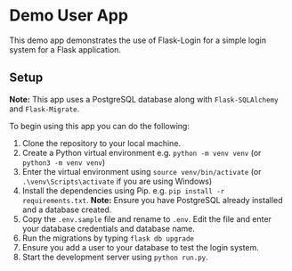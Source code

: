 # Demo User App
This demo app demonstrates the use of Flask-Login for a simple login system for a Flask application.

## Setup
**Note:** This app uses a PostgreSQL database along with `Flask-SQLAlchemy` and `Flask-Migrate`.

To begin using this app you can do the following:

1. Clone the repository to your local machine.
2. Create a Python virtual environment e.g. `python -m venv venv` (or `python3 -m venv venv`)
3. Enter the virtual environment using `source venv/bin/activate` (or `.\venv\Scripts\activate` if you are using Windows) 
4. Install the dependencies using Pip. e.g. `pip install -r requirements.txt`. __Note:__ Ensure you have PostgreSQL already installed and a database created.
5. Copy the `.env.sample` file and rename to `.env`. Edit the file and enter your database credentials and database name.
6. Run the migrations by typing `flask db upgrade`
7. Ensure you add a user to your database to test the login system.
8. Start the development server using `python run.py`.
